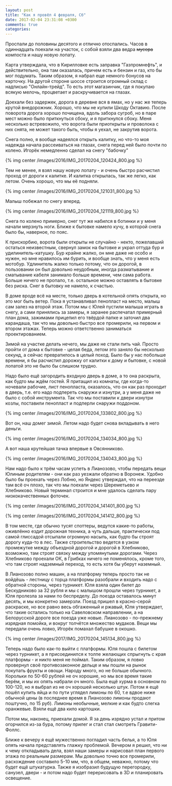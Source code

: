 ```yaml
---
layout: post
title: "Как я провёл 4 февраля, Сб"
date: 2017-02-04 23:31:08 +0300
comments: true
categories: 
---
```

Проспали до половины десятого и отлично отоспались. Часов в одиннадцать поехали на участок, с собой взяли два ведра ~~мусора~~ компоста и нашу новую лопату. 

Карта утверждала, что в Кирилловке есть заправка "Газпромнефть", и действительно, она там оказалась, причем есть и бензин и газ, кто бы мог подумать. Таким образом, я набрал еще немного бонусов на карточку. На другой стороне шоссе строится огромный склад с надписью "Онлайн-трейд". То есть этот магазинчик, где я покупаю всякую мелочь, процветает и раскручивается на глазах.

Доехали без задержек, дорога в деревне вся в ямах, но у нас же теперь крутой внедорожник. Хорошо, что мы не купили Шкоду Октавию. После поворота дорога хорошо почищена, вдоль забора сугроб, но в паре мест можно было приткнуться сбоку, и я приткнулся сбоку. Меня несколько встревожило, что ворота были приоткрыты и проволока с них снята, не может такого быть, чтобы я уехал, не закрутив ворота.

Снега полно, я вообще надеялся открыть калитку, но что-то моя надежда начала рассеиваться на глазах, снега перед ней было почти по колено. Игорёк немедленно сделал на снегу "бабочку"

{% img center /images/2016/IMG_20170204_120424_800.jpg %}

Тем не менее, я взял нашу новую лопату -  и очень быстро расчистил проход от дороги к калитке. И калитка открылась, так же легко, как летом. Очень хорошо, что мы её подняли.

{% img center /images/2016/IMG_20170204_121031_800.jpg %}

Малыш побежал по снегу вперед.

{% img center /images/2016/IMG_20170204_121119_800.jpg %}

Снега по колено примерно, снег тут же набился в ботинки и у меня начали мерзнуть ноги. Ближе к бытовке намело кучу, в которой снега было бы, наверное, по пояс.

К прискорбию, ворота были открыты не случайно - некто, пожелавший остаться неизвестным, свернул замок на бытовке и украл оттуда бур и удилинитель-катушку. Бур крайне жалко, он мне даже не особо и нужен, но мне нравилось им бурить, и вообще знать, что у меня есть мотобур. Удлинитель жалко только потому, что он дорогой, в пользовании он был довольно неудобным, иногда разматывание и сматывание кабеля занимало больше времени, чем сама работа. Больше ничего не пропало, т.е. остальное можно оставлять в бытовке без риска. Снег в бытовку не намело, к счастью.

В доме вроде всё на месте, только дверь в котельной опять открыта, но это мог быть ветер. Пока я устанавливал пенопласт на место, малыш сам залез на второй этаж. Потом мы с Юлей пустили малыша играть в снегу, а сами принялись за замеры, я заранее распечатал примерный план дома, зажимами прицепил его твёрдой папке и заточил два карандаша, так что мы довольно быстро все промерили, на первом и втором этажах. Теперь можно ответственно заниматься проектированием.

Зимой на участке делать нечего, мы даже не стали пить чай. Просто пройти от дома к бытовке - целая беда, летом это заняло бы несколько секунд, а сейчас превратилось в целый поход. Было бы у нас побольше времени, я бы расчистил дорожку от калитки к дому и бытовке, с новой лопатой это не было бы слишком трудно.

Надо было ещё загородить входную дверь в доме, а то она раскрыта, как будто мы ждём гостей. Я притащил из комнаты, где когда-то ночевали рабочие, лист пенопласта, оказалось, что он как раз проходит в дверь, т.е. его надо подпереть снаружи и изнутри, а у меня даже не было с собой инструмента. Так что мы поставили к двери изнутри козлы, поставили пенопласт и подперли снаружи поддоном.

{% img center /images/2016/IMG_20170204_133802_800.jpg %}

Вот он, наш домег зимой. Летом надо будет снова вкладывать в него деньги. 

{% img center /images/2016/IMG_20170204_134034_800.jpg %}

А вот наша крутейшая тачка впервые в Овсянниково.

{% img center /images/2016/IMG_20170204_134043_800.jpg %}

Нам надо было к трём часам успеть в Лианозово, чтобы передать вещи Юлиным родителям - они как раз уезжали обратно в Воронеж. Удобно было бы проехать через Лобню, но Яндекс утверждал, что на переезде там всё оч плохо, так что мы поехали через Шереметьево и Хлебниково. Новый терминал строится и мне удалось сделать пару низкокачественных фоточек.

{% img center /images/2016/IMG_20170204_141401_800.jpg %}

{% img center /images/2016/IMG_20170204_141412_800.jpg %}

В том месте, где обычно тусят споттеры, ведутся какие-то работы, оживлённо ездит дорожная техника, а чуть дальше, практически под самой глиссадой отсыпали огромную насыпь, как будто бы строят дорогу куда-то в лес. Также строительство ведется в узком промежутке между объездной дорогой и дорогой в Хлебниково, возможно, там строят связку между упомянутыми дорогами. Через Хлебниково проехали ОК, в Грибках ничего не поменялось, кроме того, что там строят надземный переход, то есть хотя бы уберут наземный.

В Лианозово полно машин, а на платформу теперь просто так не войдёшь - лестницу с торца платформы разобрали и входить надо с обратной стороны, через турникет. Юля взяла один билет до Бескудниково за 32 рубля и мы с малышом прошли через турникет, а Юля пролезла за нами по беспределу. До поезда оставалось минут десять, и мы конкретно замерзли. Поезд пришел в красно-серой раскраске, но все равно весь обгаженный и ржавый, Юля утверждает, что такие остались только на Савеловском направлении, а на Белорусской дороге все поезда уже новые. Лианозово - по-прежнему изрядная помойка, и вокруг толчётся множество мудаков. Вещи мы передали очень ловко, Игорёк помахал бабушке в окошко.

{% img center /images/2017/IMG_20170204_145134_800.jpg %}

Теперь надо было как-то выйти с платформы. Юля пошла с билетом через турникет, а я присоединился к толпе желающих спрыгнуть с края платформы - и никто меня не поймал. Таким образом, я ловко провернул своё противозаконное дельце и мы пошли на рынок покупать фрукты и овощи. Народу много, но не больше обычного. Корольки по 50-60 рублей не оч хорошие, но мы все время такие берём, и мы их опять набрали оч много. Была ещё хурма в основном по 100-120, но я выбрал из не оч хорошей несколько штук. Потом я ещё пошёл купить яйца и по пути углядел лимоны по 60, т.е вдвое ниже обычной цены (в последнее время в Лианозово лимоны продают поштучно, по 15 руб). Лимоны необычные, мелкие и как будто слегка оранжевые. Взяли ещё два кило картошки.

Потом мы, наконец, приехали домой. Я за день изрядно устал и притом огорчился из-за бура, потому прилег и стал стал смотреть Гравити-Фоллс.

Ближе к вечеру я ещё мужественно погладил часть белья, а то Юля опять начала представлять глажку проблемой. Вечером я решил, что ни к чему откладывать дела, взял наши замеры и нарисовал план первого этажа по реальным размерам. Мы довольно точно все промерили, расхождение составило 5-10 мм, что, в общем, неважно, потому что будет ещё штукатурка. Также я изобразил будущую перегородку, санузел, двери - и потом надо будет перерисовать в 3D и планировать освещение.